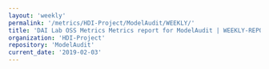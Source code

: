 ```yaml
---
layout: 'weekly'
permalink: '/metrics/HDI-Project/ModelAudit/WEEKLY/'
title: 'DAI Lab OSS Metrics Metrics report for ModelAudit | WEEKLY-REPORT-2019-02-03'
organization: 'HDI-Project'
repository: 'ModelAudit'
current_date: '2019-02-03'
---
```

